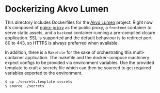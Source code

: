 # Dockerizing Akvo Lumen
This directory includes Dockerfiles for the [Akvo Lumen](https://github.com/akvo/akvo-lumen) project. Right now it's composed of [nginx-proxy](https://github.com/jwilder/nginx-proxy) as the public proxy, a `frontend` container to serve static assets, and a `backend` container running a pre-compiled clojure application.
SSL is supported and the default behaviour is to redirect port 80 to 443, so HTTPS is always preferred when available.

In addition, there is a `Makefile` for the sake of orchestrating this multi-container application. The makefile and the docker-compose machinery expect configs to be provided via environment variables. Use the provided template to craft a secrets file which can then be sourced to get required variables exported to the environment.

```
$ cp ./secrets.template secrets
$ source ./secrets
```

